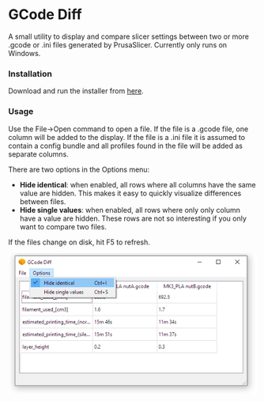 # GCode Diff

A small utility to display and compare slicer settings between two or more .gcode or .ini files generated by PrusaSlicer. Currently only
runs on Windows.

### Installation
Download and run the installer from [here](https://github.com/magnushacker/gcodediff/blob/master/target/GCodeDiffSetup.exe).

### Usage
Use the File->Open command to open a file. If the file is a .gcode file, one column will be added to the display. If the file is a .ini file it is assumed to contain a config bundle and all profiles found in the file will be added as separate columns.

There are two options in the Options menu:
* __Hide identical__: when enabled, all rows where all columns have the same value are hidden. This makes it easy to quickly visualize
differences between files.
* __Hide single values__: when enabled, all rows where only only column have a value are hidden. These rows are not so interesting if you only want to compare two files.

If the files change on disk, hit F5 to refresh.

![GCode Diff](https://github.com/magnushacker/gcodediff/blob/master/images/gcodediff.png)
